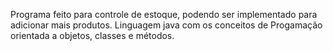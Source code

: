 Programa feito para controle de estoque, podendo ser implementado para adicionar mais produtos.
Linguagem java com os conceitos de Progamação orientada a objetos, classes e métodos.
